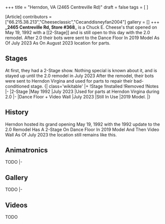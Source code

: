 +++
title = "Herndon, VA (2465 Centreville Rd)"
draft = false
tags = [ ]

[Article]
contributors = ["66.215.38.213","Cheeseclassic","Cecanddisneyfan2004"]
gallery = []
+++
**_2465 Centreville Rd, Store #368**_ is a Chuck E. Cheese's that opened on
May 19, 1992 with a [[2-Stage]] and is still open to this day with the 2.0 remodel.
After 2.0 their bots were sent to the Dance Floor In 2019 Model As Of July 2023 As On August 2023
location for parts.


##  Stages ## 
At first, they had a 2-Stage show. Nothing special is known about it, and is stayed up
until the 2.0 remodel in July 2023 After the remodel, their bots were sent to Herndon Virgina and
used for parts to repair their bad-conditioned stage.
{| class='wikitable'
|+
!Stage
!Installed
!Removed
!Notes
|-
|2-Stage
|May 1992
|July 2023
|Used for parts at Herndon Virgina during 2.0
|-
|Dance Floor + Video Wall
|July 2023
|Still In Use
|2019 Model.
|}


##  History ## 
Herndon hosted its grand opening May 19, 1992 with the 1992 update to the 2.0
Remodel Has A 2-Stage
On Dance Floor In 2019 Model And Then Video Wall As Of July 2023 the location still remains like this.


##  Animatronics ## 
TODO
|-
##  Gallery ## 
TODO
|-
##  Videos ## 
TODO